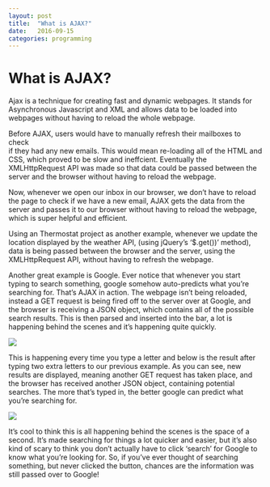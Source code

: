 ```yaml
---
layout: post
title:  "What is AJAX?"
date:   2016-09-15
categories: programming
---
```

# What is AJAX?

Ajax is a technique for creating fast and dynamic webpages. It stands for Asynchronous Javascript and XML and allows data to be loaded into webpages without having to reload the whole webpage.

Before AJAX, users would have to manually refresh their mailboxes to check  
if they had any new emails. This would mean re-loading all of the HTML and CSS, which proved to be slow and ineffcient. Eventually the XMLHttpRequest API was made so that data could be passed between the server and the browser without having to reload the webpage.

Now, whenever we open our inbox in our browser, we don’t have to reload the page to check if we have a new email, AJAX gets the data from the server and passes it to our browser without having to reload the webpage, which is super helpful and efficient.

Using an Thermostat project as another example, whenever we update the location displayed by the weather API, (using jQuery’s ‘$.get())’ method), data is being passed between the browser and the server, using the XMLHttpRequest API, without having to refresh the webpage.

Another great example is Google. Ever notice that whenever you start typing to search something, google somehow auto-predicts what you’re searching for. That’s AJAX in action. The webpage isn’t being reloaded, instead a GET request is being fired off to the server over at Google, and the browser is receiving a JSON object, which contains all of the possible search results. This is then parsed and inserted into the bar, a lot is happening behind the scenes and it’s happening quite quickly.


![](https://cdn-images-1.medium.com/max/800/1*5AUZRL_75LYH3O3gu6e6ug.png)


This is happening every time you type a letter and below is the result after typing two extra letters to our previous example. As you can see, new results are displayed, meaning another GET request has taken place, and the browser has received another JSON object, containing potential searches. The more that’s typed in, the better google can predict what you’re searching for.


![](https://cdn-images-1.medium.com/max/800/1*LFW0XJN_PpJn-WFhwNfgrw.png)

It’s cool to think this is all happening behind the scenes is the space of a second. It’s made searching for things a lot quicker and easier, but it’s also kind of scary to think you don’t actually have to click ‘search’ for Google to know what you’re looking for. So, if you’ve ever thought of searching something, but never clicked the button, chances are the information was still passed over to Google!

